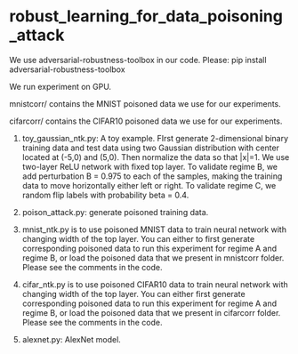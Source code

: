 # robust_learning_for_data_poisoning_attack

We use adversarial-robustness-toolbox in our code.  Please:  pip install adversarial-robustness-toolbox

We run experiment on GPU.

mnistcorr/ contains the MNIST poisoned data we use for our experiments.

cifarcorr/ contains the CIFAR10 poisoned data we use for our experiments.

1. toy_gaussian_ntk.py: A toy example. FIrst generate 2-dimensional binary training data and test data using two Gaussian distribution with center located at (-5,0) and (5,0). Then normalize the data so that |x|=1. We use two-layer ReLU network with fixed top layer. To validate regime B, we add perturbation B = 0.975 to each of the samples, making the training data to move horizontally either left or right. To validate regime C, we random flip labels with probability beta = 0.4.

2. poison_attack.py: generate poisoned training data.

3. mnist_ntk.py is to use poisoned MNIST data to train neural network with changing width of the top layer. You can either to first generate corresponding poisoned data to run this experiment for regime A and regime B, or load the poisoned data that we present in mnistcorr folder. Please see the comments in the code.

4. cifar_ntk.py is to use poisoned CIFAR10 data to train neural network with changing width of the top layer. You can either first generate corresponding poisoned data to run this experiment for regime A and regime B, or load the poisoned data that we present in cifarcorr folder. Please see the comments in the code.

5. alexnet.py: AlexNet model. 


